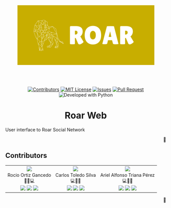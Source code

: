 <div id="top"></div>


<div align="center">
  <img src="https://github.com/Roar-Network/.github/blob/master/img/roar-banner.png?raw=true">

<br/><br/>  
[![Contributors][contributors-shield]][contributors-url]
[![MIT License][license-shield]][license-url]
[![Issues][issues-shield]][issues-url]
[![Pull Request][pull-request]][pull-request-url]
![Developed with Python][python-shield]
<h1>Roar Web</h1>

</div>


User interface to Roar Social Network

<p align="right"><a href="#top" style="text-decoration: none;">🔼</a></p>

## Contributors

<table align="center">
   <tr>
       <td align="center">
            <a href="https://github.com/rocioog00"><img height='60' src="https://images.weserv.nl/?url=avatars.githubusercontent.com/u/56322127?v=4&h=300&w=300&fit=cover&mask=circle"/></a>
            <br/>
            Rocio Ortiz Gancedo
            <br/>
            🤔📝💻
            <br/>
            <a href="https://github.com/rocioog00"><img src="https://upload.wikimedia.org/wikipedia/commons/a/ae/Github-desktop-logo-symbol.svg" height="18"></a>
            <a href="https://t.me/rocioog"><img src="https://upload.wikimedia.org/wikipedia/commons/8/82/Telegram_logo.svg" height="18"/></a>
            <a href="mailto:rocio.ortiz@estudiantes.matcom.uh.cu"><img src="https://upload.wikimedia.org/wikipedia/commons/9/97/Android_Email_4.0_Icon.png" height="18"/></a>
       </td>
       <td align="center">
            <a href="https://github.com/CTS-crypto"><img height='60' src="https://images.weserv.nl/?url=https://avatars.githubusercontent.com/u/72420685&v=4&w=300&h=300&fit=cover&mask=circle&fit=cover"/></a>
            <br/>
            Carlos Toledo Silva
            <br/>
            💻🤔📝
            <br/>
            <a href="https://github.com/CTS-crypto"><img src="https://upload.wikimedia.org/wikipedia/commons/a/ae/Github-desktop-logo-symbol.svg" height="18"></a>
            <a href="https://t.me/cts-crypto"><img src="https://upload.wikimedia.org/wikipedia/commons/8/82/Telegram_logo.svg" height="18"/></a>
            <a href="mailto:carlos.toledo@estudiantes.matcom.uh.cu"><img src="https://upload.wikimedia.org/wikipedia/commons/9/97/Android_Email_4.0_Icon.png" height="18"/></a>
       </td>
       <td align="center">
            <a href="https://github.com/ArielTriana"><img height='60' src="https://images.weserv.nl/?url=avatars.githubusercontent.com/u/61637781?v=4&h=300&w=300&fit=cover&mask=circle"/></a>
            <br/>
            Ariel Alfonso Triana Pérez
            <br/>
            💻🤔📝
            <br/>
            <a href="https://github.com/atp_ariel"><img src="https://upload.wikimedia.org/wikipedia/commons/a/ae/Github-desktop-logo-symbol.svg" height="18"></a>
            <a href="https://t.me/atp_ariel"><img src="https://upload.wikimedia.org/wikipedia/commons/8/82/Telegram_logo.svg" height="18"/></a>
            <a href="mailto:usich37@gmail.com"><img src="https://upload.wikimedia.org/wikipedia/commons/9/97/Android_Email_4.0_Icon.png" height="18"/></a>
       </td>
   </tr>
</table>

<p align="right"><a href="#top" style="text-decoration: none;">🔼</a></p>

<!-- MARKDOWN LINKS & IMAGES -->
<!-- https://www.markdownguide.org/basic-syntax/#reference-style-links -->
[contributors-shield]: https://img.shields.io/github/contributors/Roar-Network/roar-ui.svg?style=flat
[contributors-url]: https://github.com/Roar-Network/roar-ui/graphs/contributors
[issues-shield]: https://img.shields.io/github/issues/Roar-Network/roar-ui.svg?style=flat
[issues-url]: https://github.com/Roar-Network/roar-ui/issues
[license-shield]: https://img.shields.io/github/license/Roar-Network/roar-ui.svg?style=flat
[license-url]: https://github.com/Roar-Network/roar-ui/blob/master/LICENSE.txt
[pull-request]: https://img.shields.io/github/issues-pr/Roar-Network/roar-ui.svg?style=flat
[pull-request-url]: https://github.com/Roar-Network/roar-ui/pulls
[python-shield]: https://img.shields.io/badge/developed-Python-yellow?styles=flat&logo=python